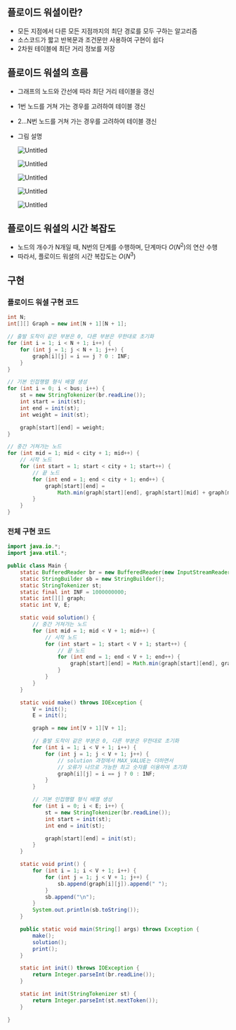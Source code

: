 ## 플로이드 워셜이란?

- 모든 지점에서 다른 모든 지점까지의 최단 경로를 모두 구하는 알고리즘
- 소스코드가 짧고 반복문과 조건문만 사용하여 구현이 쉽다
- 2차원 테이블에 최단 거리 정보를 저장

## 플로이드 워셜의 흐름

- 그래프의 노드와 간선에 따라 최단 거리 테이블을 갱신
- 1번 노드를 거쳐 가는 경우를 고려하여 테이블 갱신
- 2…N번 노드를 거쳐 가는 경우를 고려하여 테이블 갱신
- 그림 설명
    
    ![Untitled](https://prod-files-secure.s3.us-west-2.amazonaws.com/4f428851-4663-4cff-bebe-b80f3449792c/0ab2a45b-395d-46f3-a055-11276b31ef1a/Untitled.png)
    
    ![Untitled](https://prod-files-secure.s3.us-west-2.amazonaws.com/4f428851-4663-4cff-bebe-b80f3449792c/c59969a2-fb23-4660-ac4c-cf7d102f1cb1/Untitled.png)
    
    ![Untitled](https://prod-files-secure.s3.us-west-2.amazonaws.com/4f428851-4663-4cff-bebe-b80f3449792c/b877818a-c815-4d17-b1c2-3fa3622d70c7/Untitled.png)
    
    ![Untitled](https://prod-files-secure.s3.us-west-2.amazonaws.com/4f428851-4663-4cff-bebe-b80f3449792c/e472ffc9-38b9-4437-a8b9-7a34ec3956ae/Untitled.png)
    
    ![Untitled](https://prod-files-secure.s3.us-west-2.amazonaws.com/4f428851-4663-4cff-bebe-b80f3449792c/179717ea-2591-4059-bf15-5bc028298a54/Untitled.png)
    

## 플로이드 워셜의 시간 복잡도

- 노드의 개수가 N개일 때, N번의 단계를 수행하며, 단계마다 $O(N^2)$의 연산 수행
- 따라서, 플로이드 워셜의 시간 복잡도는 $O(N^3)$

## 구현

### 플로이드 워셜 구현 코드

```java
int N;
int[][] Graph = new int[N + 1][N + 1];

// 출발 도착이 같은 부분은 0, 다른 부분은 무한대로 초기화
for (int i = 1; i < N + 1; i++) {
	for (int j = 1; j < N + 1; j++) {
		graph[i][j] = i == j ? 0 : INF;
	}
}

// 기본 인접행렬 형식 배열 생성
for (int i = 0; i < bus; i++) {
	st = new StringTokenizer(br.readLine());
	int start = init(st);
	int end = init(st);
	int weight = init(st);

	graph[start][end] = weight;
}

// 중간 거쳐가는 노드
for (int mid = 1; mid < city + 1; mid++) {
	// 시작 노드
	for (int start = 1; start < city + 1; start++) {
		// 끝 노드
		for (int end = 1; end < city + 1; end++) {
			graph[start][end] = 
				Math.min(graph[start][end], graph[start][mid] + graph[mid][end]);
		}
	}
}
```

### 전체 구현 코드

```java
import java.io.*;
import java.util.*;

public class Main {
	static BufferedReader br = new BufferedReader(new InputStreamReader(System.in));
	static StringBuilder sb = new StringBuilder();
	static StringTokenizer st;
	static final int INF = 1000000000;
	static int[][] graph;
	static int V, E;

	static void solution() {
		// 중간 거쳐가는 노드
		for (int mid = 1; mid < V + 1; mid++) {
			// 시작 노드
			for (int start = 1; start < V + 1; start++) {
				// 끝 노드
				for (int end = 1; end < V + 1; end++) {
					graph[start][end] = Math.min(graph[start][end], graph[start][mid] + graph[mid][end]);
				}
			}
		}
	}

	static void make() throws IOException {
		V = init();
		E = init();

		graph = new int[V + 1][V + 1];

		// 출발 도착이 같은 부분은 0, 다른 부분은 무한대로 초기화
		for (int i = 1; i < V + 1; i++) {
			for (int j = 1; j < V + 1; j++) {
				// solution 과정에서 MAX_VALUE는 더하면서
				// 오류가 나므로 가능한 최고 숫자를 이용하여 초기화
				graph[i][j] = i == j ? 0 : INF;
			}
		}

		// 기본 인접행렬 형식 배열 생성
		for (int i = 0; i < E; i++) {
			st = new StringTokenizer(br.readLine());
			int start = init(st);
			int end = init(st);

			graph[start][end] = init(st);
		}
	}

	static void print() {
		for (int i = 1; i < V + 1; i++) {
			for (int j = 1; j < V + 1; j++) {
				sb.append(graph[i][j]).append(" ");
			}
			sb.append("\n");
		}
		System.out.println(sb.toString());
	}

	public static void main(String[] args) throws Exception {
		make();
		solution();
		print();
	}

	static int init() throws IOException {
		return Integer.parseInt(br.readLine());
	}

	static int init(StringTokenizer st) {
		return Integer.parseInt(st.nextToken());
	}

}
```
